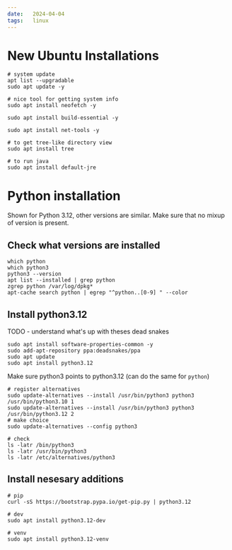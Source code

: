 ```yaml
---
date:   2024-04-04
tags:   linux
---
```


# New Ubuntu Installations

```
# system update
apt list --upgradable
sudo apt update -y

# nice tool for getting system info 
sudo apt install neofetch -y

sudo apt install build-essential -y

sudo apt install net-tools -y

# to get tree-like directory view
sudo apt install tree

# to run java
sudo apt install default-jre
```

# Python installation

Shown for Python 3.12, other versions are similar. Make sure that no mixup of version is present.

## Check what versions are installed

```
which python
which python3
python3 --version
apt list --installed | grep python
zgrep python /var/log/dpkg*
apt-cache search python | egrep "^python..[0-9] " --color
```

## Install python3.12

TODO - understand what's up with theses dead snakes

```
sudo apt install software-properties-common -y
sudo add-apt-repository ppa:deadsnakes/ppa
sudo apt update
sudo apt install python3.12
```

Make sure python3 points to python3.12 (can do the same for `python`)
```
# register alternatives
sudo update-alternatives --install /usr/bin/python3 python3 /usr/bin/python3.10 1
sudo update-alternatives --install /usr/bin/python3 python3 /usr/bin/python3.12 2
# make choice
sudo update-alternatives --config python3

# check 
ls -latr /bin/python3
ls -latr /usr/bin/python3
ls -latr /etc/alternatives/python3
```

## Install nesesary additions 

```
# pip 
curl -sS https://bootstrap.pypa.io/get-pip.py | python3.12

# dev
sudo apt install python3.12-dev 

# venv
sudo apt install python3.12-venv
```